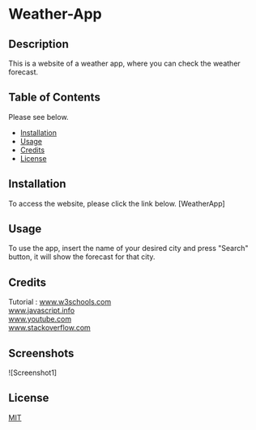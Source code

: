 # Weather-App


## Description

This is a website of a weather app, where you can check the weather forecast.



## Table of Contents 

Please see below.
- [Installation](#installation)
- [Usage](#usage)
- [Credits](#credits)
- [License](#license)

## Installation

To access the website, please click the link below.
[WeatherApp]



## Usage

To use the app, insert the name of your desired city and press "Search" button, it will show the forecast for that city.

## Credits

Tutorial : 
www.w3schools.com<br>
www.javascript.info<br>
www.youtube.com<br>
www.stackoverflow.com




## Screenshots

![Screenshot1]



## License

[MIT](https://choosealicense.com/licenses/mit/)
